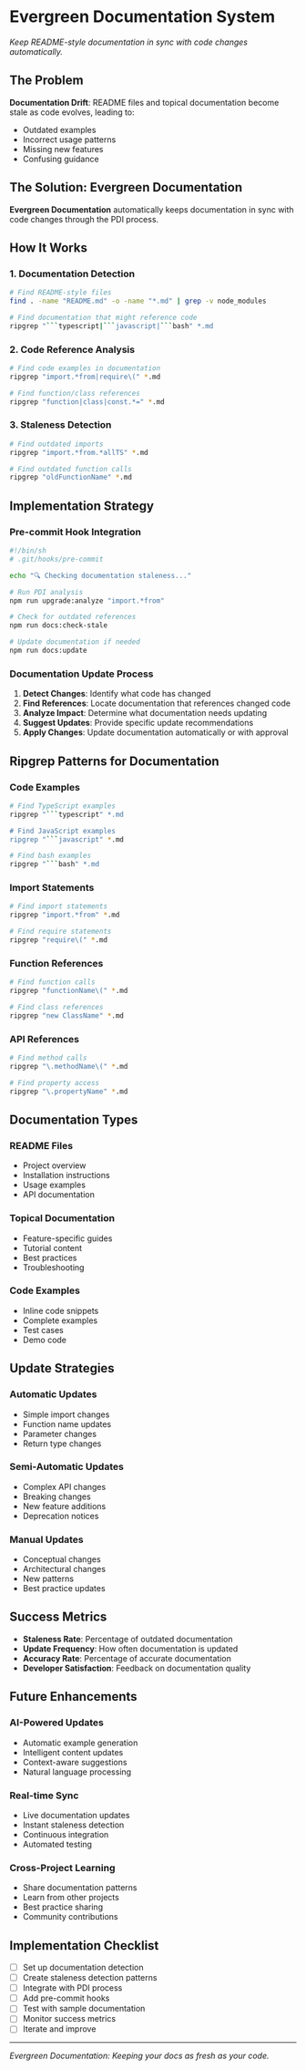# Evergreen Documentation System

*Keep README-style documentation in sync with code changes automatically.*

## The Problem

**Documentation Drift**: README files and topical documentation become stale as code evolves, leading to:
- Outdated examples
- Incorrect usage patterns
- Missing new features
- Confusing guidance

## The Solution: Evergreen Documentation

**Evergreen Documentation** automatically keeps documentation in sync with code changes through the PDI process.

## How It Works

### 1. **Documentation Detection**
```bash
# Find README-style files
find . -name "README.md" -o -name "*.md" | grep -v node_modules

# Find documentation that might reference code
ripgrep "```typescript|```javascript|```bash" *.md
```

### 2. **Code Reference Analysis**
```bash
# Find code examples in documentation
ripgrep "import.*from|require\(" *.md

# Find function/class references
ripgrep "function|class|const.*=" *.md
```

### 3. **Staleness Detection**
```bash
# Find outdated imports
ripgrep "import.*from.*allTS" *.md

# Find outdated function calls
ripgrep "oldFunctionName" *.md
```

## Implementation Strategy

### **Pre-commit Hook Integration**
```bash
#!/bin/sh
# .git/hooks/pre-commit

echo "🔍 Checking documentation staleness..."

# Run PDI analysis
npm run upgrade:analyze "import.*from"

# Check for outdated references
npm run docs:check-stale

# Update documentation if needed
npm run docs:update
```

### **Documentation Update Process**
1. **Detect Changes**: Identify what code has changed
2. **Find References**: Locate documentation that references changed code
3. **Analyze Impact**: Determine what documentation needs updating
4. **Suggest Updates**: Provide specific update recommendations
5. **Apply Changes**: Update documentation automatically or with approval

## Ripgrep Patterns for Documentation

### **Code Examples**
```bash
# Find TypeScript examples
ripgrep "```typescript" *.md

# Find JavaScript examples  
ripgrep "```javascript" *.md

# Find bash examples
ripgrep "```bash" *.md
```

### **Import Statements**
```bash
# Find import statements
ripgrep "import.*from" *.md

# Find require statements
ripgrep "require\(" *.md
```

### **Function References**
```bash
# Find function calls
ripgrep "functionName\(" *.md

# Find class references
ripgrep "new ClassName" *.md
```

### **API References**
```bash
# Find method calls
ripgrep "\.methodName\(" *.md

# Find property access
ripgrep "\.propertyName" *.md
```

## Documentation Types

### **README Files**
- Project overview
- Installation instructions
- Usage examples
- API documentation

### **Topical Documentation**
- Feature-specific guides
- Tutorial content
- Best practices
- Troubleshooting

### **Code Examples**
- Inline code snippets
- Complete examples
- Test cases
- Demo code

## Update Strategies

### **Automatic Updates**
- Simple import changes
- Function name updates
- Parameter changes
- Return type changes

### **Semi-Automatic Updates**
- Complex API changes
- Breaking changes
- New feature additions
- Deprecation notices

### **Manual Updates**
- Conceptual changes
- Architectural changes
- New patterns
- Best practice updates

## Success Metrics

- **Staleness Rate**: Percentage of outdated documentation
- **Update Frequency**: How often documentation is updated
- **Accuracy Rate**: Percentage of accurate documentation
- **Developer Satisfaction**: Feedback on documentation quality

## Future Enhancements

### **AI-Powered Updates**
- Automatic example generation
- Intelligent content updates
- Context-aware suggestions
- Natural language processing

### **Real-time Sync**
- Live documentation updates
- Instant staleness detection
- Continuous integration
- Automated testing

### **Cross-Project Learning**
- Share documentation patterns
- Learn from other projects
- Best practice sharing
- Community contributions

## Implementation Checklist

- [ ] Set up documentation detection
- [ ] Create staleness detection patterns
- [ ] Integrate with PDI process
- [ ] Add pre-commit hooks
- [ ] Test with sample documentation
- [ ] Monitor success metrics
- [ ] Iterate and improve

---

*Evergreen Documentation: Keeping your docs as fresh as your code.*

